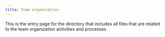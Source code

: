 ```yaml
---
title: Team organization
---
```


This is the entry page for the directory that includes all files that are related to the team organization activities and processes
